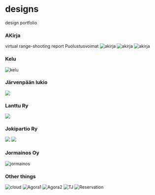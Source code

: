 designs
=======

design portfolio
### AKirja
virtual range-shooting report
Puolustusvoimat
![akirja](https://raw.githubusercontent.com/theikkila/designs/master/akirja1.png)
![akirja](https://raw.githubusercontent.com/theikkila/designs/master/akirja2.png)
![akirja](https://raw.githubusercontent.com/theikkila/designs/master/akirja3.png)
### Kelu
![kelu](https://raw.githubusercontent.com/theikkila/designs/master/kelu.jpg)
### Järvenpään lukio
![](https://raw.githubusercontent.com/theikkila/designs/master/enroll.jpg)
### Lanttu Ry
![](https://raw.githubusercontent.com/theikkila/designs/master/lanttury.jpg)
### Jokipartio Ry
![](https://raw.githubusercontent.com/theikkila/designs/master/jopa_1.jpg)
![](https://raw.githubusercontent.com/theikkila/designs/master/jopa_2.jpg)
### Jormainos Oy
![jormainos](https://raw.githubusercontent.com/theikkila/designs/master/jormainos.jpg)
### Other things
![cloud](https://raw.githubusercontent.com/theikkila/designs/master/cloud.jpg)
![Agora1](https://raw.githubusercontent.com/theikkila/designs/master/agora_Page_2.jpg)
![Agora2](https://raw.githubusercontent.com/theikkila/designs/master/agora_Page_3.jpg)
![TJ](https://raw.githubusercontent.com/theikkila/designs/master/tjkalenteri.jpg)
![Reservation](https://raw.githubusercontent.com/theikkila/designs/master/varaukset.jpg)

